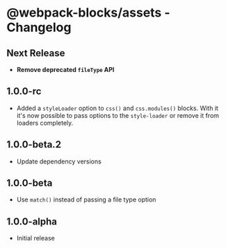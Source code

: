 # @webpack-blocks/assets - Changelog

## Next Release

- **Remove deprecated `fileType` API**

## 1.0.0-rc

- Added a `styleLoader` option to `css()` and `css.modules()` blocks.
With it it's now possible to pass options to the `style-loader` or
remove it from loaders completely.

## 1.0.0-beta.2

- Update dependency versions

## 1.0.0-beta

- Use `match()` instead of passing a file type option

## 1.0.0-alpha

- Initial release
